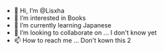 - 👋 Hi, I’m @Lisxha
- 👀 I’m interested in Books
- 🌱 I’m currently learning Japanese
- 💞️ I’m looking to collaborate on ... I don't know yet
- 📫 How to reach me ... Don't kown this 2

<!---
Lisxha/Lisxha is a ✨ special ✨ repository because its `README.md` (this file) appears on your GitHub profile.
You can click the Preview link to take a look at your changes.
--->
